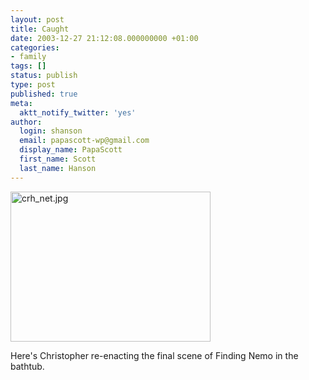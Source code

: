 ```yaml
---
layout: post
title: Caught
date: 2003-12-27 21:12:08.000000000 +01:00
categories:
- family
tags: []
status: publish
type: post
published: true
meta:
  aktt_notify_twitter: 'yes'
author:
  login: shanson
  email: papascott-wp@gmail.com
  display_name: PapaScott
  first_name: Scott
  last_name: Hanson
---
```

<p><img alt="crh_net.jpg" src="http://www.papascott.de/wordpress/wp-content/uploads/2003/12/crh_net.jpg" width="320" height="240" border="0" /></p>
<p>Here's Christopher re-enacting the final scene of Finding Nemo in the bathtub.</p>
